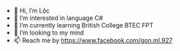 - 👋 Hi, I’m Lộc
- 👀 I’m interested in language C#
- 🌱 I’m currently learning British College BTEC FPT
- 💞️ I’m looking to my mind 
- 📫 Reach me by https://www.facebook.com/gon.ml.927

<!---
MLISEKAI/MLISEKAI is a ✨ special ✨ repository because its `README.md` (this file) appears on your GitHub profile.
You can click the Preview link to take a look at your changes.
--->
